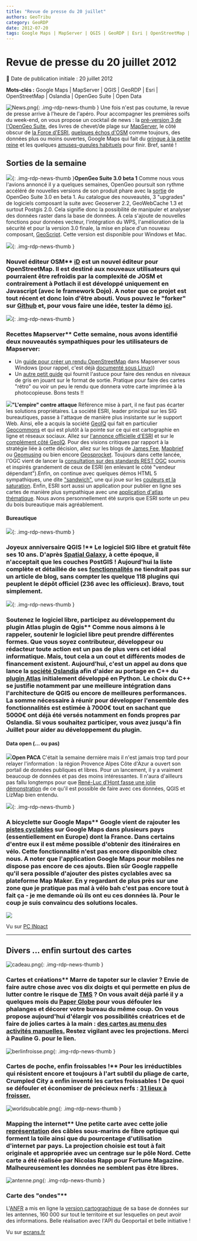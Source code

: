 ```yaml
---
title: "Revue de presse du 20 juillet"
authors: GeoTribu
category: GeoRDP
date: 2012-07-20
tags: Google Maps | MapServer | QGIS | GeoRDP | Esri | OpenStreetMap | Oslandia | OpenGeo Suite | Open Data
---
```


# Revue de presse du 20 juillet 2012


:calendar: Date de publication initiale : 20 juillet 2012

**Mots-clés :** Google Maps | MapServer | QGIS | GeoRDP | Esri | OpenStreetMap | Oslandia | OpenGeo Suite | Open Data


![News.png](https://cdn.geotribu.fr/images/internal/icons-rdp-news/news.png){: .img-rdp-news-thumb }
 Une fois n'est pas coutume, la revue de presse arrive à l'heure de l'apéro. Pour accompagner les premières soifs du week-end, on vous propose un cocktail de news : la [pré-version 3 de l'OpenGeo Suite](#news11), des livres de chevet/de plage sur [MapServer](#news13), le côté obscur de [la Force d'ESRI](#news14), [quelques échos d'OSM](#news21) comme toujours, des données plus ou moins ouvertes, Google Maps qui fait du [gringue à la petite reine](#news32) et les quelques [amuses-gueules habituels](#news42) pour finir. Bref, santé !



## Sorties de la semaine

 ![](https://cdn.geotribu.fr/images/logos-icones/logiciels_librairies/opengeosuite.png){: .img-rdp-news-thumb }**OpenGeo Suite 3.0 beta 1** Comme nous vous l'avions annoncé il y a quelques semaines, OpenGeo poursuit son rythme accéléré de nouvelles versions de son produit phare avec la [sortie](http://blog.opengeo.org/2012/07/19/opengeo-suite-3-0-beta1-released/) de OpenGeo Suite 3.0 en beta 1. Au catalogue des nouveautés, 3 "upgrades" de logiciels composant la suite avec Geoserver 2.2, GeoWebCache 1.3 et surtout Postgis 2.0. Cela signifie donc la possibilité de manipuler et analyser des données raster dans la base de données. À cela s'ajoute de nouvelles fonctions pour données vecteur, l'intégration du WPS, l'amélioration de la sécurité et pour la version 3.0 finale, la mise en place d'un nouveau composant, [GeoScript](http://geoscript.org/). Cette version est disponible pour Windows et Mac.



 ![](https://cdn.geotribu.fr/images/logos-icones/OpenStreetMap/Openstreetmap.png){: .img-rdp-news-thumb }

### Nouvel éditeur OSM** [iD](http://www.geowiki.com/) est un nouvel éditeur pour OpenStreetMap. Il est destiné aux nouveaux utilisateurs qui pourraient être refroidis par la complexité de JOSM et contrairement à Potlach il est développé uniquement en Javascript (avec le framework Dojo). A noter que ce projet est tout récent et donc loin d'être abouti. Vous pouvez le "forker" sur [Github](https://github.com/systemed/iD) et, pour vous faire une idée, tester la démo [ici](http://www.geowiki.com/iD/).



 ![](/sites/default/files/Tuto/img/Blog/mapserver/mapserver_logo_no_name.png){: .img-rdp-news-thumb }

### Recettes Mapserver** Cette semaine, nous avons identifié deux nouveautés sympathiques pour les utilisateurs de Mapserver:

  * Un [guide pour créer un rendu OpenStreetMap](https://github.com/mapserver/mapserver/wiki/RenderingOsmDataWindows) dans Mapserver sous Windows (pour rappel, c'est déjà [documenté sous Linux](https://github.com/mapserver/mapserver/wiki/RenderingOsmDataUbuntu)))
 * Un [autre petit guide](http://longwayaround.org.uk/notes/greyscale-maps-with-mapserver/) qui fournit l'astuce pour faire des rendus en niveaux de gris en jouant sur le format de sortie. Pratique pour faire des cartes "rétro" ou voir un peu le rendu que donnera votre carte imprimée à la photocopieuse.
  Bons tests !!



 ![](/sites/default/files/Tuto/img/Blog/divers/part_esri.gif)**"L'empire" contre attaque** Référence mise à part, il ne faut pas écarter les solutions propriétaires. La société ESRI, leader principal sur les SIG bureautiques, passe à l'attaque de manière plus insistante sur le support Web. Ainsi, elle a acquis la société [GeoIQ](http://www.geoiq.com/) qui fait en particulier [Geocommons](http://geocommons.com/) et qui est plutôt à la pointe sur ce qui est cartographie en ligne et réseaux sociaux. Allez sur [l'annonce officielle d'ESRI](http://www.esri.com/news/releases/12-3qtr/location-analytics-developer-geoiq-joins-esri.html) et sur le [complément côté GeoIQ](http://blog.geoiq.com/2012/07/10/building-from-the-inside/). Pour des visions critiques par rapport à la stratégie liée à cette décision, allez sur les blogs de [James Fee](http://www.spatiallyadjusted.com/2012/07/10/esri-eliminates-geoiq/), [Mapbrief](http://mapbrief.com/2012/07/11/its-never-been-harder-to-make-money-in-gis-the-sobering-economic-backdrop-to-the-esrigeoiq-deal/) ou [Geomusing](http://blog.geomusings.com/2012/07/10/geoiq-esri/) ou bien encore [Geosprocket](http://geosprocket.blogspot.ca/2012/07/open-source-open-data-open-for-business.html). Toujours dans cette lancée, l'OGC vient de lancer la [consultation sur des standards REST OGC](http://www.opengeospatial.org/node/1653) soumis et inspirés grandement de ceux de ESRI (en enlevant le côté "vendeur dépendant").Enfin, on continue avec quelques démos HTML 5 sympathiques, une dite ["sandwich"](http://maps.esri.com/SP_DEMOS/labs/epa/sandwich.html), une qui joue sur les [couleurs et la saturation](http://maps.esri.com/SP_DEMOS/shymaps/index.html). Enfin, ESRI sort aussi un application pour publier en ligne ses cartes de manière plus sympathique avec une [application d'atlas thématique](http://blogs.esri.com/esri/arcgis/2012/07/18/thematic-atlas-sample-app-now-available/). Nous avons personnellement été surpris que ESRI sorte un peu du bois bureautique mais agréablement.



#### Bureautique

 ![](https://cdn.geotribu.fr/images/logos-icones/logiciels_librairies/qgis.png){: .img-rdp-news-thumb }

### Joyeux anniversaire QGIS !** Le logiciel SIG libre et gratuit fête ses 10 ans. D'après [Spatial Galaxy](http://spatialgalaxy.net/2012/07/18/qgis-is-ten-years-old/), à cette époque, il n'acceptait que les couches PostGIS ! Aujourd'hui la liste complète et détaillée de ses [fonctionnalités](http://www.qgis.org/fr/a-propos-de-qgis/fonctionnalites.html) ne tiendrait pas sur un article de blog, sans compter les quelque 118 plugins qui peuplent le dépôt officiel (236 avec les officieux). Bravo, tout simplement.



 ![](https://cdn.geotribu.fr/images/logos-icones/logiciels_librairies/qgis.png){: .img-rdp-news-thumb }

### Soutenez le logiciel libre, participez au développement du plugin Atlas plugin de Qgis** Comme nous aimons à le rappeler, soutenir le logiciel libre peut prendre différentes formes. Que vous soyez contributeur, développeur ou rédacteur toute action est un pas de plus vers cet idéal informatique. Mais, tout cela a un cout et différents modes de financement existent. Aujourd’hui, c'est un appel au dons que lance la [société Oslandia](http://www.oslandia.com) afin d'aider au portage en C++ du [plugin Atlas](http://www.oslandia.com/tech/?p=1079) initialement développé en Python. Le choix du C++ se justifie notamment par une meilleure intégration dans l'architecture de QGIS ou encore de meilleures performances. La somme nécessaire à réunir pour développer l'ensemble des fonctionnalités est estimée à 7000€ tout en sachant que 5000€ ont déjà été versés notamment en fonds propres par Oslandia. Si vous souhaitez participer, vous avez jusqu'à fin Juillet pour aider au développement du plugin.

#### Data open (... ou pas)

 ![](/sites/default/files/Tuto/img/Blog/open_data.jpg)**Open PACA** C'était la semaine dernière mais il n'est jamais trop tard pour relayer l'information : la région Provence Alpes Côte d'Azur a ouvert son portail de données publiques et libres. Pour un lancement, il y a vraiment beaucoup de données et pas des moins intéressantes. Il n'aura d'ailleurs pas fallu longtemps pour que [René-Luc d'Hont fasse une jolie démonstration](http://www.3liz.com/blog/rldhont/index.php?post/2012/07/19/OpenData-PACA%2C-OCSOL%2C-QGIS%2C-LibreOffice-et-LizMap) de ce qu'il est possible de faire avec ces données, QGIS et LizMap bien entendu.



 ![](http://geotribu.net/sites/default/files/Tuto/img/Blog/google.png){: .img-rdp-news-thumb }

### A bicyclette sur Google Maps** Google vient de rajouter les [pistes cyclables](http://google-latlong.blogspot.fr/2012/07/biking-directions-expands-into-europe.html) sur Google Maps dans plusieurs pays (essentiellement en Europe) dont la France. Dans certains d'entre eux il est même possible d'obtenir des itinéraires en vélo. Cette fonctionnalité n'est pas encore disponible chez nous. A noter que l'application Google Maps pour mobiles ne dispose pas encore de ces ajouts. Bien sûr Google rappelle qu'il sera possible d'ajouter des pistes cyclables avec sa plateforme Map Maker. En y regardant de plus près sur une zone que je pratique pas mal à vélo bah c'est pas encore tout à fait ça - je me demande où ils ont eu ces données là. Pour le coup je suis convaincu des solutions locales.

 ![](http://geotribu.net/sites/default/files/Tuto/img/Blog/gmapsbike.png)

 Vu sur [PC INpact](http://www.pcinpact.com/news/72397-googmaps-ajoute-support-parcours-a-velo-a-travers-europe.htm)



----

## Divers ... enfin surtout des cartes

 ![cadeau.png](/sites/default/files/Tuto/img/Blog/cadeau.png){: .img-rdp-news-thumb }

### Cartes et créations** Marre de tapoter sur le clavier ? Envie de faire autre chose avec vos dix doigts et qui permette en plus de lutter contre le risque de [TMS](http://fr.wikipedia.org/wiki/Troubles_musculosquelettiques) ? On vous avait déjà parlé il y a quelques mois du [Paper Globe](http://joachimesque.com/globe/index.html.fr) pour vous défouler les phalanges et décorer votre bureau du même coup. On vous propose aujourd'hui d'élargir vos possibilités créatrices et de faire de jolies cartes à la main : [des cartes au menu des activités manuelles.](http://www.mespetitesmainsmagazine.net/2012/07/11/latelier-du-mercredi-avec-des-cartes-de-geographie/) Restez vigilant avec les projections. Merci à Pauline G. pour le lien.



 ![berlinfroisse.png](/sites/default/files/Tuto/img/Blog/berlinfroisse.png){: .img-rdp-news-thumb }

### Cartes de poche, enfin froissables !** Pour les irréductibles qui résistent encore et toujours à l'art subtil du pliage de carte, Crumpled City a enfin inventé les cartes froissables ! De quoi se défouler et économiser de précieux nerfs : [31 lieux à froisser.](http://www.palomarweb.com/web/prodotti/crumpled-city/)



 ![worldsubcable.png](/sites/default/files/Tuto/img/Blog/worldsubcable.png){: .img-rdp-news-thumb }

### Mapping the internet** Une petite carte avec cette jolie [représentation](http://nicolasrapp.com/?p=1180) des câbles sous-marins de fibre optique qui forment la toile ainsi que du pourcentage d'utilisation d'internet par pays. La projection choisie est tout à fait originale et appropriée avec un centrage sur le pôle Nord. Cette carte a été réalisée par Nicolas Rapp pour Fortune Magazine. Malheureusement les données ne semblent pas être libres.



 ![antenne.png](/sites/default/files/Tuto/img/Blog/antenne.png){: .img-rdp-news-thumb }

### Carte des "ondes"**

 L'[ANFR](http://www.anfr.fr/) a mis en ligne la [version cartographique](http://www.cartoradio.fr) de sa base de données sur les antennes, 160 000 sur tout le territoire et sur lesquelles on peut avoir des informations. Belle réalisation avec l'API du Geoportail et belle initiative !

 Vu sur [ecrans.fr](http://www.ecrans.fr/Telephonie-Cartoradio-la-carte-des,15032.html)
